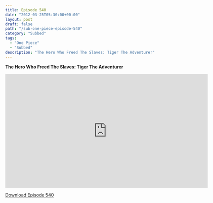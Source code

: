 ```yaml
---
title: Episode 540
date: "2012-03-25T05:30:00+00:00"
layout: post
draft: false
path: "/sub-one-piece-episode-540"
category: "Subbed"
tags:
  - "One Piece"
  - "Subbed"
description: "The Hero Who Freed The Slaves: Tiger The Adventurer"
---
```


**The Hero Who Freed The Slaves: Tiger The Adventurer**

<iframe width="640" height="360" src="https://www.rapidvideo.com/e/G6FRPF9D3O" frameborder="0" marginwidth=0 marginheight=0 scrolling=no allowfullscreen></iframe>

<a href="http://ouo.io/qs/eCodkFEQ?s=https://rapidvid.to/d/https://www.rapidvideo.com/e/G6FRPF9D3O">Download Episode 540</a>
